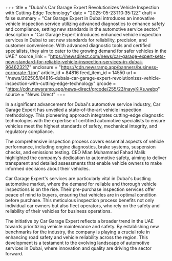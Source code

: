 +++
title = "Dubai's Car Garage Expert Revolutionizes Vehicle Inspection with Cutting-Edge Technology"
date = "2025-05-23T10:35:12Z"
draft = false
summary = "Car Garage Expert in Dubai introduces an innovative vehicle inspection service utilizing advanced diagnostics to enhance safety and compliance, setting new standards in the automotive service sector."
description = "Car Garage Expert introduces enhanced vehicle inspection services in Dubai to set new standards for reliability, precision, and customer convenience. With advanced diagnostic tools and certified specialists, they aim to cater to the growing demand for safer vehicles in the UAE."
source_link = "https://newsdirect.com/news/car-garage-expert-sets-new-standard-for-reliable-vehicle-inspection-services-in-dubai-964623217"
enclosure = "https://cdn.newsramp.app/banners/business-corporate-1.jpg"
article_id = 84816
feed_item_id = 14550
url = "/news/202505/84816-dubais-car-garage-expert-revolutionizes-vehicle-inspection-with-cutting-edge-technology"
qrcode = "https://cdn.newsramp.app/news-direct/qrcode/255/23/navyKiXs.webp"
source = "News Direct"
+++

<p>In a significant advancement for Dubai's automotive service industry, Car Garage Expert has unveiled a state-of-the-art vehicle inspection methodology. This pioneering approach integrates cutting-edge diagnostic technologies with the expertise of certified automotive specialists to ensure vehicles meet the highest standards of safety, mechanical integrity, and regulatory compliance.</p><p>The comprehensive inspection process covers essential aspects of vehicle performance, including engine diagnostics, brake systems, suspension checks, and emissions testing. CEO Mian Muhammad Fahad Malik highlighted the company's dedication to automotive safety, aiming to deliver transparent and detailed assessments that enable vehicle owners to make informed decisions about their vehicles.</p><p>Car Garage Expert's services are particularly vital in Dubai's bustling automotive market, where the demand for reliable and thorough vehicle inspections is on the rise. Their pre-purchase inspection services offer peace of mind to buyers, ensuring that vehicles are in optimal condition before purchase. This meticulous inspection process benefits not only individual car owners but also fleet operators, who rely on the safety and reliability of their vehicles for business operations.</p><p>The initiative by Car Garage Expert reflects a broader trend in the UAE towards prioritizing vehicle maintenance and safety. By establishing new benchmarks for the industry, the company is playing a crucial role in enhancing road safety and vehicle reliability across the region. This development is a testament to the evolving landscape of automotive services in Dubai, where innovation and quality are driving the sector forward.</p>